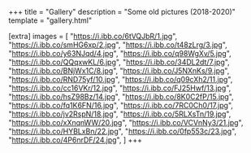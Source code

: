 +++
title = "Gallery"
description = "Some old pictures (2018-2020)"
template = "gallery.html"

[extra]
images = [
    "https://i.ibb.co/6tVQJbR/1.jpg",
    "https://i.ibb.co/smHG6xp/2.jpg",
    "https://i.ibb.co/t48zLrg/3.jpg",
    "https://i.ibb.co/y63NJqd/4.jpg",
    "https://i.ibb.co/q98WgXv/5.jpg",
    "https://i.ibb.co/QQqxwKL/6.jpg",
    "https://i.ibb.co/34DL2dt/7.jpg",
    "https://i.ibb.co/BNjWx1C/8.jpg",
    "https://i.ibb.co/J5NXnKs/9.jpg",
    "https://i.ibb.co/RND75yf/10.jpg",
    "https://i.ibb.co/q09cXh2/11.jpg",
    "https://i.ibb.co/cc16VKr/12.jpg",
    "https://i.ibb.co/FJ25Hwf/13.jpg",
    "https://i.ibb.co/hsZ98Bz/14.jpg",
    "https://i.ibb.co/8K0C2fP/15.jpg",
    "https://i.ibb.co/fq1K6FN/16.jpg",
    "https://i.ibb.co/7RC0Ch0/17.jpg",
    "https://i.ibb.co/jv2RspN/18.jpg",
    "https://i.ibb.co/5RLXsTn/19.jpg",
    "https://i.ibb.co/xXnqnWW/20.jpg",
    "https://i.ibb.co/VCVnNy3/21.jpg",
    "https://i.ibb.co/HYBLxBn/22.jpg",
    "https://i.ibb.co/0fp553c/23.jpg",
    "https://i.ibb.co/4P6nrDF/24.jpg",
]
+++
